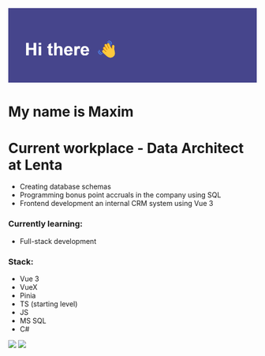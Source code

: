 <img src="https://github.com/AustinTrueFalse/AustinTrueFalse/blob/main/header.png?raw=true" alt="альтернативный текст">

# My name is Maxim

# Current workplace - Data Architect at Lenta
- Creating database schemas
- Programming bonus point accruals in the company using SQL
- Frontend development an internal CRM system using Vue 3


### Currently learning:
- Full-stack development

### Stack:
- Vue 3
- VueX
- Pinia
- TS (starting level)
- JS
- MS SQL
- C#

![](https://github-profile-summary-cards.vercel.app/api/cards/profile-details?username=AustinTrueFalse&theme=dark)
![](https://github-profile-summary-cards.vercel.app/api/cards/repos-per-language?username=AustinTrueFalse&theme=dark)

